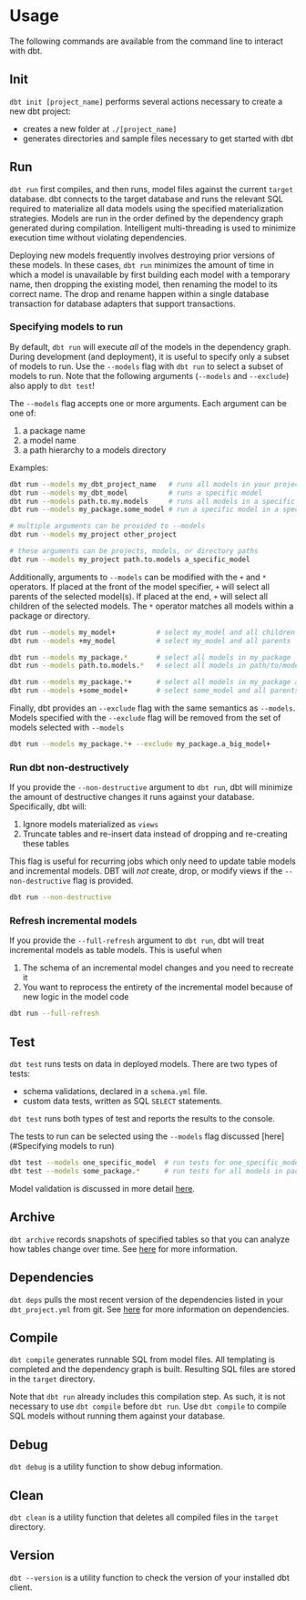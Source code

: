 # Usage

The following commands are available from the command line to interact with dbt.

## Init

`dbt init [project_name]` performs several actions necessary to create a new dbt project:

- creates a new folder at `./[project_name]`
- generates directories and sample files necessary to get started with dbt

## Run

`dbt run` first compiles, and then runs, model files against the current `target` database. dbt connects to the target database and runs the relevant SQL required to materialize all data models using the specified materialization strategies. Models are run in the order defined by the dependency graph generated during compilation. Intelligent multi-threading is used to minimize execution time without violating dependencies.

Deploying new models frequently involves destroying prior versions of these models. In these cases, `dbt run` minimizes the amount of time in which a model is unavailable by first building each model with a temporary name, then dropping the existing model, then renaming the model to its correct name. The drop and rename happen within a single database transaction for database adapters that support transactions.

### Specifying models to run

By default, `dbt run` will execute _all_ of the models in the dependency graph. During development (and deployment), it is useful to specify only a subset of models to run. Use the `--models` flag with `dbt run` to select a subset of models to run. Note that the following arguments (`--models` and `--exclude`) also apply to `dbt test`!

The `--models` flag accepts one or more arguments. Each argument can be one of:
1. a package name
2. a model name
3. a path hierarchy to a models directory

Examples:
```bash
dbt run --models my_dbt_project_name   # runs all models in your project
dbt run --models my_dbt_model          # runs a specific model
dbt run --models path.to.my.models     # runs all models in a specific directory
dbt run --models my_package.some_model # run a specific model in a specific package

# multiple arguments can be provided to --models
dbt run --models my_project other_project

# these arguments can be projects, models, or directory paths
dbt run --models my_project path.to.models a_specific_model
```

Additionally, arguments to `--models` can be modified with the `+` and `*` operators. If placed at the front of the model specifier, `+` will select all parents of the selected model(s). If placed at the end, `+` will select all children of the selected models. The `*` operator matches all models within a package or directory.

```bash
dbt run --models my_model+          # select my_model and all children
dbt run --models +my_model          # select my_model and all parents

dbt run --models my_package.*       # select all models in my_package
dbt run --models path.to.models.*   # select all models in path/to/models

dbt run --models my_package.*+      # select all models in my_package and their children
dbt run --models +some_model+       # select some_model and all parents and children
```

Finally, dbt provides an `--exclude` flag with the same semantics as `--models`. Models specified with the `--exclude` flag will be removed from the set of models selected with `--models`

```bash
dbt run --models my_package.*+ --exclude my_package.a_big_model+
```

### Run dbt non-destructively

If you provide the `--non-destructive` argument to `dbt run`, dbt will minimize the amount of destructive changes it runs against your database. Specifically, dbt
will:

 1. Ignore models materialized as `views`
 2. Truncate tables and re-insert data instead of dropping and re-creating these tables

This flag is useful for recurring jobs which only need to update table models and incremental models. DBT will _not_ create, drop, or modify views if the `--non-destructive` flag is provided.

```bash
dbt run --non-destructive
```

### Refresh incremental models

If you provide the `--full-refresh` argument to `dbt run`, dbt will treat incremental models as table models. This is useful when

1. The schema of an incremental model changes and you need to recreate it
2. You want to reprocess the entirety of the incremental model because of new logic in the model code

```bash
dbt run --full-refresh
```

## Test

`dbt test` runs tests on data in deployed models. There are two types of tests:

- schema validations, declared in a `schema.yml` file.
- custom data tests, written as SQL `SELECT` statements.

`dbt test` runs both types of test and reports the results to the console.

The tests to run can be selected using the `--models` flag discussed [here](#Specifying models to run)

```bash
dbt test --models one_specific_model  # run tests for one_specific_model
dbt test --models some_package.*      # run tests for all models in package
```

Model validation is discussed in more detail [here](testing/).

## Archive

`dbt archive` records snapshots of specified tables so that you can analyze how tables change over time. See [here](archival/) for more information.

## Dependencies

`dbt deps` pulls the most recent version of the dependencies listed in your `dbt_project.yml` from git. See [here](package-management/) for more information on dependencies.

## Compile

`dbt compile` generates runnable SQL from model files. All templating is completed and the dependency graph is built. Resulting SQL files are stored in the `target` directory.

Note that `dbt run` already includes this compilation step. As such, it is not necessary to use `dbt compile` before `dbt run`. Use `dbt compile` to compile SQL models without running them against your database.

## Debug

`dbt debug` is a utility function to show debug information.

## Clean

`dbt clean` is a utility function that deletes all compiled files in the `target` directory.

## Version

`dbt --version` is a utility function to check the version of your installed dbt client.
